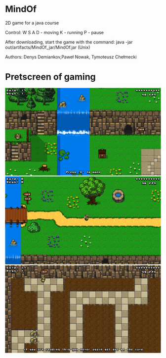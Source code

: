 # MindOf
2D game for a java course

Control: W S A D - moving
K - running
P - pause

After downloading, start the game with the command:
java -jar out/artifacts/MindOf_jar/MindOf.jar (Unix)

Authors:  Denys Demiankov,Paweł Nowak, Tymoteusz Chełmecki


# Pretscreen of gaming

<img src="res/img/1.png">
<img src="res/img/2.png">
<img src="res/img/3.png">
